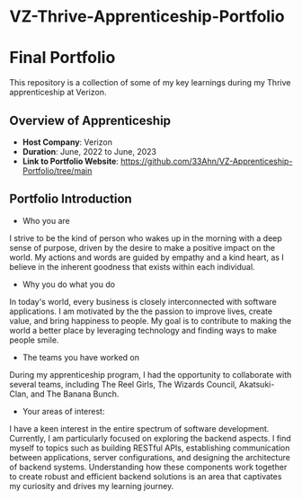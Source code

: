 # VZ-Thrive-Apprenticeship-Portfolio

# Final Portfolio

This repository is a collection of some of my key learnings during my Thrive apprenticeship at Verizon.

## Overview of Apprenticeship
- **Host Company**: Verizon
- **Duration**: June, 2022 to June, 2023
- **Link to Portfolio Website**: https://github.com/33Ahn/VZ-Apprenticeship-Portfolio/tree/main

## Portfolio Introduction
- Who you are

I strive to be the kind of person who wakes up in the morning with a deep sense of purpose, driven by the desire to make a positive impact on the world. My actions and words are guided by empathy and a kind heart, as I believe in the inherent goodness that exists within each individual.

- Why you do what you do

In today's world, every business is closely interconnected with software applications. I am motivated by the the passion to improve lives, create value, and bring happiness to people. My goal is to contribute to making the world a better place by leveraging technology and finding ways to make people smile.

- The teams you have worked on

During my apprenticeship program, I had the opportunity to collaborate with several teams, including The Reel Girls, The Wizards Council, Akatsuki-Clan, and The Banana Bunch.

- Your areas of interest:

I have a keen interest in the entire spectrum of software development. Currently, I am particularly focused on exploring the backend aspects. I find myself to topics such as building RESTful APIs, establishing communication between applications, server configurations, and designing the architecture of backend systems. Understanding how these components work together to create robust and efficient backend solutions is an area that captivates my curiosity and drives my learning journey.
